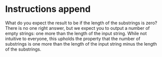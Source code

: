 # Instructions append

What do you expect the result to be if the length of the substrings is zero?
There is no one right answer, but we expect you to output a number of empty strings:
one more than the length of the input string.
While not intuitive to everyone, this upholds the property that the number of substrings is one more than the length of the input string minus the length of the substrings.
